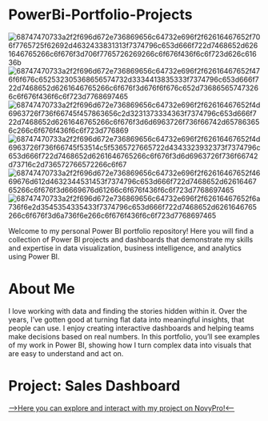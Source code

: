 # PowerBi-Portfolio-Projects

![68747470733a2f2f696d672e736869656c64732e696f2f62616467652f706f7765725f62692d4632433831313f7374796c653d666f722d7468652d6261646765266c6f676f3d706f7765726269266c6f676f436f6c6f723d626c61636b](https://github.com/user-attachments/assets/9992f361-2fe0-4d95-930c-0197cdaff291) 
![68747470733a2f2f696d672e736869656c64732e696f2f62616467652f476f6f676c652532305368656574732d3334413835333f7374796c653d666f722d7468652d6261646765266c6f676f3d676f6f676c652d736865657473266c6f676f436f6c6f723d7768697465](https://github.com/user-attachments/assets/efed59df-9e5c-484d-9a6c-9c1b9f11db0e)
![68747470733a2f2f696d672e736869656c64732e696f2f62616467652f4d6963726f736f66745f457863656c2d3231373334363f7374796c653d666f722d7468652d6261646765266c6f676f3d6d6963726f736f66742d657863656c266c6f676f436f6c6f723d776869](https://github.com/user-attachments/assets/6bf69d09-f6a1-4f70-a191-61590c7457a8)
![68747470733a2f2f696d672e736869656c64732e696f2f62616467652f4d6963726f736f66745f53514c5f5365727665722d4343323932373f7374796c653d666f722d7468652d6261646765266c6f676f3d6d6963726f736f66742d73716c2d736572766572266c6f67](https://github.com/user-attachments/assets/7816695f-a945-47d6-8da6-d2ef5abbbea9)
![68747470733a2f2f696d672e736869656c64732e696f2f62616467652f4669676d612d4632344531453f7374796c653d666f722d7468652d6261646765266c6f676f3d6669676d61266c6f676f436f6c6f723d7768697465](https://github.com/user-attachments/assets/eae8c66f-0c5a-4089-8e9c-e58598499c06)
![68747470733a2f2f696d672e736869656c64732e696f2f62616467652f6a736f6e2d3545354335433f7374796c653d666f722d7468652d6261646765266c6f676f3d6a736f6e266c6f676f436f6c6f723d7768697465](https://github.com/user-attachments/assets/29d7ba45-d539-4cef-aabe-86636d66ab1a)

Welcome to my personal Power BI portfolio repository! Here you will find a collection of Power BI projects and dashboards that demonstrate my skills and expertise in data visualization, business intelligence, and analytics using Power BI.

# About Me

I love working with data and finding the stories hidden within it. Over the years, I’ve gotten good at turning flat data into meaningful insights, that people can use. I enjoy creating interactive dashboards and helping teams make decisions based on real numbers. In this portfolio, you’ll see examples of my work in Power BI, showing how I turn complex data into visuals that are easy to understand and act on.

# Project: Sales Dashboard
<a href = "link here">-->Here you can explore and interact with my project on NovyPro!<--</a>


